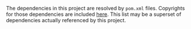 The dependencies in this project are resolved by `pom.xml` files.  Copyrights for those dependencies are included [here](http://predixdev.github.io/predix-rmd-ref-app/copyright.html). This list may be a superset of dependencies actually referenced by this project.